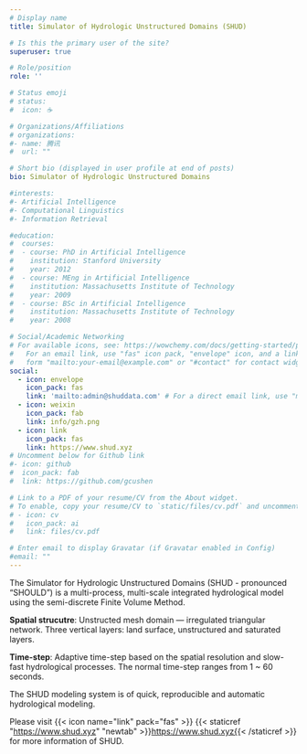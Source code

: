 ```yaml
---
# Display name
title: Simulator of Hydrologic Unstructured Domains (SHUD)

# Is this the primary user of the site?
superuser: true

# Role/position
role: ''

# Status emoji
# status:
#  icon: ☕️

# Organizations/Affiliations
# organizations:
#- name: 腾讯
#  url: ""

# Short bio (displayed in user profile at end of posts)
bio: Simulator of Hydrologic Unstructured Domains

#interests:
#- Artificial Intelligence
#- Computational Linguistics
#- Information Retrieval

#education:
#  courses:
#  - course: PhD in Artificial Intelligence
#    institution: Stanford University
#    year: 2012
#  - course: MEng in Artificial Intelligence
#    institution: Massachusetts Institute of Technology
#    year: 2009
#  - course: BSc in Artificial Intelligence
#    institution: Massachusetts Institute of Technology
#    year: 2008

# Social/Academic Networking
# For available icons, see: https://wowchemy.com/docs/getting-started/page-builder/#icons
#   For an email link, use "fas" icon pack, "envelope" icon, and a link in the
#   form "mailto:your-email@example.com" or "#contact" for contact widget.
social:
  - icon: envelope
    icon_pack: fas
    link: 'mailto:admin@shuddata.com' # For a direct email link, use "mailto:admin@shuddata.com".
  - icon: weixin
    icon_pack: fab
    link: info/gzh.png
  - icon: link
    icon_pack: fas
    link: https://www.shud.xyz
# Uncomment below for Github link
#- icon: github
#  icon_pack: fab
#  link: https://github.com/gcushen

# Link to a PDF of your resume/CV from the About widget.
# To enable, copy your resume/CV to `static/files/cv.pdf` and uncomment the lines below.
# - icon: cv
#   icon_pack: ai
#   link: files/cv.pdf

# Enter email to display Gravatar (if Gravatar enabled in Config)
#email: ""
---
```


The Simulator for Hydrologic Unstructured Domains (SHUD - pronounced “SHOULD”) is a multi-process, multi-scale integrated hydrological model using the semi-discrete Finite Volume Method.

**Spatial strucutre**: Unstructed mesh domain — irregulated triangular network. Three vertical layers: land surface, unstructured and saturated layers.

**Time-step**: Adaptive time-step based on the spatial resolution and slow-fast hydrological processes. The normal time-step ranges from 1 ~ 60 seconds.

The SHUD modeling system is of quick, reproducible and automatic hydrological modeling.


Please visit {{< icon name="link" pack="fas" >}} {{< staticref "https://www.shud.xyz" "newtab" >}}https://www.shud.xyz{{< /staticref >}} for more information of SHUD.

<!--{{< icon name="download" pack="fas" >}} {{< staticref "uploads/resume.pdf" "newtab" >}}Download{{< /staticref >}} my resumé as a PDF.
-->
